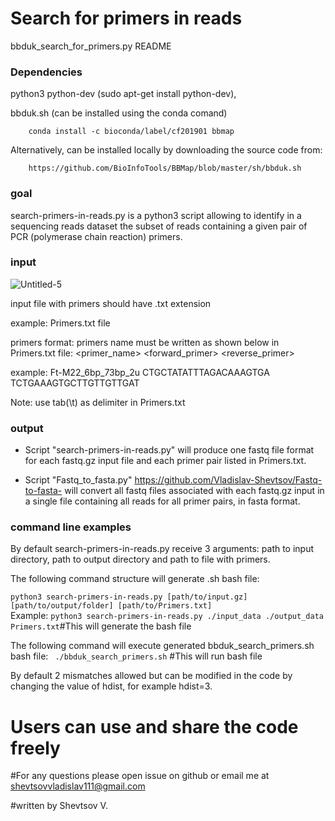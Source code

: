 # Search for primers in reads
bbduk_search_for_primers.py README

### Dependencies ###

python3
python-dev (sudo apt-get install python-dev), 

bbduk.sh (can be installed using the conda comand)
		
		conda install -c bioconda/label/cf201901 bbmap 
		
Alternatively, can be installed locally by downloading the source code from: 
		
		https://github.com/BioInfoTools/BBMap/blob/master/sh/bbduk.sh


### goal ###

search-primers-in-reads.py is a python3 script allowing to identify in a sequencing reads dataset the subset of reads containing a given pair of PCR (polymerase chain reaction) primers. 



### input ###
![Untitled-5](https://user-images.githubusercontent.com/22825915/111269219-8023b580-8658-11eb-8a29-54e54db4dfb1.jpg)

input file with primers should have .txt extension 

example: Primers.txt file

primers format: primers name must be written as shown below in Primers.txt file:
<primer_name>	<forward_primer>	<reverse_primer>

example: Ft-M22_6bp_73bp_2u	CTGCTATATTTAGACAAAGTGA	TCTGAAAGTGCTTGTTGTTGAT

Note: use tab(\t) as delimiter in Primers.txt

### output ### 
* Script "search-primers-in-reads.py" will produce one fastq file format for each fastq.gz input file and each primer pair listed in Primers.txt.

* Script "Fastq_to_fasta.py" https://github.com/Vladislav-Shevtsov/Fastq-to-fasta- will convert all fastq files associated with each fastq.gz input in a single file containing all reads for all primer pairs, in fasta format.

### command line examples ###
By default search-primers-in-reads.py receive 3 arguments: path to input directory, path to output directory and path to file with primers.

The following command structure will generate .sh bash file:

```python3 search-primers-in-reads.py [path/to/input.gz] [path/to/output/folder] [path/to/Primers.txt]```  
Example:
```python3 search-primers-in-reads.py ./input_data ./output_data Primers.txt```#This will generate the bash file 

The following command will execute generated bbduk_search_primers.sh bash file:
``` ./bbduk_search_primers.sh``` #This will run bash file

By default 2 mismatches allowed but can be modified in the code by changing the value of hdist, for example hdist=3.

# Users can use and share the code freely

#For any questions please open issue on github or email me at shevtsovvladislav111@gmail.com

#written by Shevtsov V.
